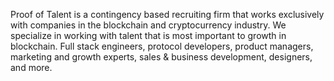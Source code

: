 Proof of Talent is a contingency based recruiting firm that works exclusively with companies in the blockchain and cryptocurrency industry. We specialize in working with talent that is most important to growth in blockchain. Full stack engineers, protocol developers, product managers, marketing and growth experts, sales & business development, designers, and more.